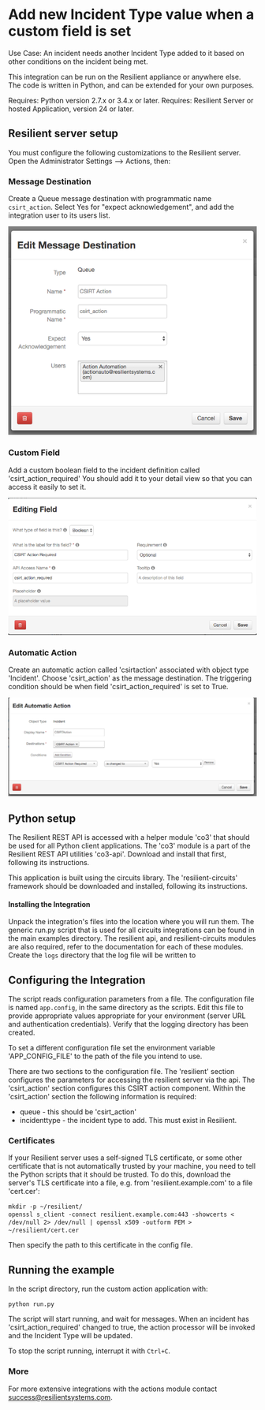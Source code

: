 Add new Incident Type value when a custom field is set
======================================================

Use Case: An incident needs another Incident Type added to it based on other
conditions on the incident being met.

This integration can be run on the Resilient appliance or anywhere else.  
The code is written in Python, and can be extended for your own purposes.

Requires: Python version 2.7.x or 3.4.x or later.
Requires: Resilient Server or hosted Application, version 24 or later.

## Resilient server setup

You must configure the following customizations to the Resilient server.
Open the Administrator Settings --> Actions, then:

### Message Destination

Create a Queue message destination with programmatic name `csirt_action`.
Select Yes for "expect acknowledgement", and add the integration user
to its users list.

![message destination](Documents/messagedestination.png)

### Custom Field
Add a custom boolean field to the incident definition called
'csirt_action_required' You should add it to your detail view so that you can
access it easily to set it.

![Custom field definition](Documents/fielddefinition.png)

### Automatic Action
Create an automatic action called 'csirtaction' associated with object type
'Incident'.  Choose 'csirt_action' as the message destination.  The triggering
condition should be when field 'csirt_action_required' is set to True.

![Automatic Action](Documents/automaticaction.png)


## Python setup

The Resilient REST API is accessed with a helper module 'co3' that should be
used for all Python client applications.  The 'co3' module is a part of the
Resilient REST API utilities 'co3-api'.  Download and install that first,
following its instructions.

This application is built using the circuits library.  The 'resilient-circuits'
framework should be downloaded and installed, following its instructions.

#### Installing the Integration

Unpack the integration's files into the location where you will run them. The
generic run.py script that is used for all circuits integrations can be found in
the main examples directory. The resilient api, and resilient-circuits modules
are also required, refer to the documentation for each of these modules.
Create the `logs` directory that the log file will be written to

## Configuring the Integration

The script reads configuration parameters from a file. The configuration file is
named `app.config`, in the same directory as the scripts.  Edit this file to
provide appropriate values appropriate for your environment (server URL and
authentication credentials). Verify that the logging directory has been created.

To set a different configuration file set the environment variable
'APP_CONFIG_FILE' to the path of the file you intend to use.

There are two sections to the configuration file.  The 'resilient' section
configures the parameters for accessing the resilient server via the api.
The 'csirt_action' section configures this CSIRT action component.
Within the 'csirt_action' section the following information is required:

 - queue - this should be 'csirt_action' 
 - incidenttype - the incident type to add.  This must exist in Resilient.


### Certificates

If your Resilient server uses a self-signed TLS certificate, or some
other certificate that is not automatically trusted by your machine,
you need to tell the Python scripts that it should be trusted.
To do this, download the server's TLS certificate into a file,
e.g. from 'resilient.example.com' to a file 'cert.cer':

    mkdir -p ~/resilient/
    openssl s_client -connect resilient.example.com:443 -showcerts < /dev/null 2> /dev/null | openssl x509 -outform PEM > ~/resilient/cert.cer

Then specify the path to this certificate in the config file.


## Running the example

In the script directory, run the custom action application with:

    python run.py

The script will start running, and wait for messages.  When an incident has
'csirt_action_required' changed to true, the action processor will be invoked
and the Incident Type will be updated.

To stop the script running, interrupt it with `Ctrl+C`.


### More

For more extensive integrations with the actions module contact
[success@resilientsystems.com](success@resilientsystems.com).
